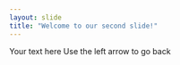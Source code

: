 ```yaml
---
layout: slide
title: "Welcome to our second slide!"
---
```

Your text here
Use the left arrow to go back
